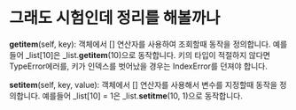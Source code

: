 # 그래도 시험인데 정리를 해볼까나


__getitem__(self, key): 객체에서 [] 연산자를 사용하여 조회할때 동작을 정의합니다. 예를들어 _list[10]은 _list.__getitem__(10)으로 동작합니다. 키의 타입이 적절하지 않다면 TypeError에러를, 키가 인덱스를 벗어났을 경우는 IndexError를 던져야 합니다.

__setitem__(self, key, value): 객체에서 [] 연산자를 사용해서 변수를 지정할때 동작을 정의합니다. 예를들어 _list[10] = 1은 _list.__setitme__(10, 1)으로 동작합니다.